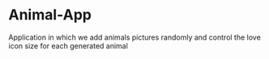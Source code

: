 # Animal-App
Application in which we add animals pictures randomly and control the love icon size for each generated animal 
